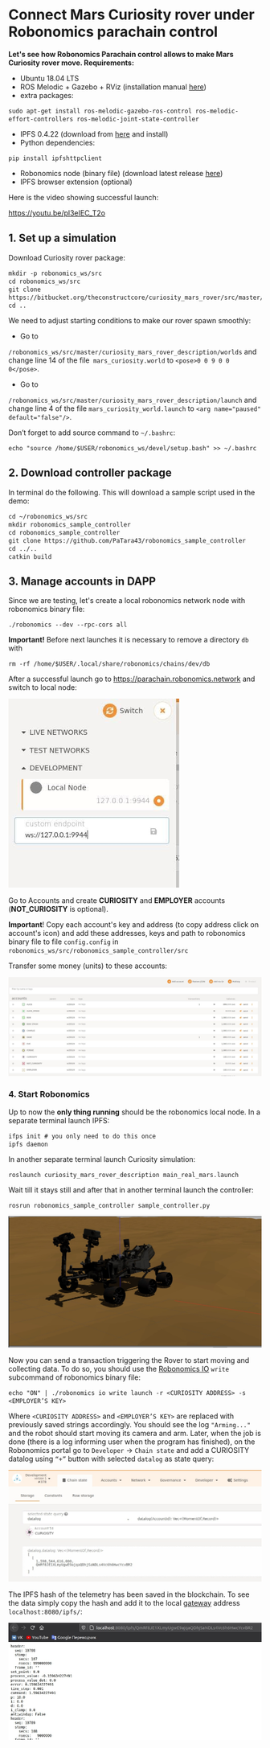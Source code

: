 # Connect Mars Curiosity rover under Robonomics parachain control

**Let's see how Robonomics Parachain control allows to make Mars Curiosity rover move. Requirements:**
- Ubuntu 18.04 LTS
- ROS Melodic + Gazebo + RViz (installation manual [here](http://wiki.ros.org/melodic/Installation))
- extra packages:
```shell
sudo apt-get install ros-melodic-gazebo-ros-control ros-melodic-effort-controllers ros-melodic-joint-state-controller
```
- IPFS 0.4.22 (download from [here](https://dist.ipfs.io/go-ipfs/v0.4.22/go-ipfs_v0.4.22_linux-386.tar.gz) and install)
- Python dependencies:
```
pip install ipfshttpclient
```
- Robonomics node (binary file) (download latest release [here](https://github.com/airalab/robonomics/releases))
- IPFS browser extension (optional)

Here is the video showing successful launch:

https://youtu.be/pl3eIEC_T2o

## 1. Set up a simulation
Download Curiosity rover package:
```
mkdir -p robonomics_ws/src
cd robonomics_ws/src
git clone https://bitbucket.org/theconstructcore/curiosity_mars_rover/src/master/
cd ..
```
We need to adjust starting conditions to make our rover spawn smoothly:
- Go to

`/robonomics_ws/src/master/curiosity_mars_rover_description/worlds` and change line 14 of the file` mars_curiosity.world` to 
`<pose>0 0 9 0 0 0</pose>`.

- Go to

`/robonomics_ws/src/master/curiosity_mars_rover_description/launch` and change line 4 of the file `mars_curiosity_world.launch` to 
`<arg name="paused" default="false"/>`.

Don’t forget to add source command to `~/.bashrc`:
```
echo "source /home/$USER/robonomics_ws/devel/setup.bash" >> ~/.bashrc
```

## 2. Download controller package
In terminal do the following. This will download a sample script used in the demo:
```
cd ~/robonomics_ws/src
mkdir robonomics_sample_controller
cd robonomics_sample_controller
git clone https://github.com/PaTara43/robonomics_sample_controller
cd ../..
catkin build
```

## 3. Manage accounts in DAPP
Since we are testing, let's create a local robonomics network node with robonomics binary file:
```
./robonomics --dev --rpc-cors all
```
**Important!** Before next launches it is necessary to remove a directory `db` with

```
rm -rf /home/$USER/.local/share/robonomics/chains/dev/db
```
After a successful launch go to https://parachain.robonomics.network and switch to local node:

![Local node](./images/curiosity-demo/local_node.jpg "Local node")

Go to Accounts and create **CURIOSITY** and **EMPLOYER** accounts (**NOT_CURIOSITY** is optional).

**Important**! Copy each account's key and address (to copy address click on account's icon) and add these addresses, keys and path to robonomics binary file to file `config.config` in `robonomics_ws/src/robonomics_sample_controller/src`

Transfer some money (units) to these accounts:

![Balances](./images/curiosity-demo/balances.jpg "Balances")

### 4. Start Robonomics
Up to now the **only thing running** should be the robonomics local node.
In a separate terminal launch IPFS:
```
ifps init # you only need to do this once
ipfs daemon
```
In another separate terminal launch Curiosity simulation:
```
roslaunch curiosity_mars_rover_description main_real_mars.launch
```
Wait till it stays still and after that in another terminal launch the controller:
```
rosrun robonomics_sample_controller sample_controller.py
```

![Curiosity](./images/curiosity-demo/curiosity.jpg "Curiosity")

Now you can send a transaction triggering the Rover to start moving and collecting data. To do so, you should use the [Robonomics IO](https://wiki.robonomics.network/docs/rio-overview/)  `write` subcommand of robonomics binary file:
```
echo "ON" | ./robonomics io write launch -r <CURIOSITY ADDRESS> -s <EMPLOYER’S KEY>
```
Where `<CURIOSITY ADDRESS>`  and `<EMPLOYER’S KEY>` are replaced with  previously saved strings accordingly.
You should see the log `"Arming..."` and the robot should start moving its camera and arm. Later, when the job is done (there is a log informing user when the program has finished), on the Robonomics portal go to `Developer` -> `Chain state` and add a CURIOSITY datalog using `“+”` button with selected `datalog` as state query: 

![Datalog](./images/curiosity-demo/hash_in_chain.jpg "Datalog")

The IPFS hash of the telemetry has been saved in the blockchain. To see the data simply copy the hash and add it to the local [gateway](https://gateway.ipfs.io/ipfs/QmeYYwD4y4DgVVdAzhT7wW5vrvmbKPQj8wcV2pAzjbj886/docs/getting-started/) address `localhost:8080/ipfs/`:

![Voila](./images/curiosity-demo/datalog.jpg "Voila")




